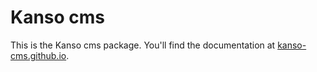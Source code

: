 # Kanso cms

This is the Kanso cms package. You'll find the documentation at [kanso-cms.github.io](http://kanso-cms.github.io/).

